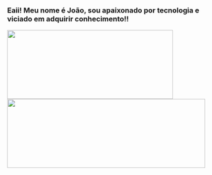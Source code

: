### Eaii! Meu nome é João, sou apaixonado por tecnologia e viciado em adquirir conhecimento!!


<a href="https://github.com/Sousa-jp">
<img height="160" width="385" src="https://github-readme-stats-eight-theta.vercel.app/api?username=Sousa-jp&show_icons=true&theme=chartreuse-dark&include_all_commits=true&count_private=true"/>
<img height="160" width="460" src="https://github-readme-stats-eight-theta.vercel.app/api/top-langs/?username=Sousa-jp&layout=compact&theme=chartreuse-dark"/>
<div>
  

